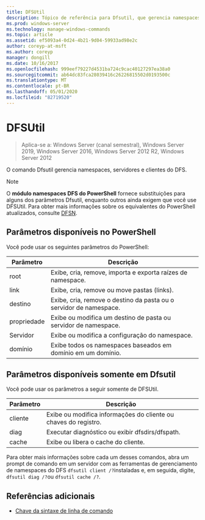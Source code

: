 ```yaml
---
title: DFSUtil
description: Tópico de referência para Dfsutil, que gerencia namespaces do DFS, servidores e clientes. os comandos Dfsutil usam a terminologia original do Sistema de Arquivos Distribuído, com a terminologia atualizada de namespaces do DFS fornecida como explicação para a maioria dos comandos.
ms.prod: windows-server
ms.technology: manage-windows-commands
ms.topic: article
ms.assetid: ef5093a4-0d24-4b21-9d04-59933ad98e2c
author: coreyp-at-msft
ms.author: coreyp
manager: dongill
ms.date: 10/16/2017
ms.openlocfilehash: 999eef79227d4531ba724c9cac40127297ea38a0
ms.sourcegitcommit: ab64dc83fca28039416c26226815502d0193500c
ms.translationtype: MT
ms.contentlocale: pt-BR
ms.lasthandoff: 05/01/2020
ms.locfileid: "82719520"
---
```

# <a name="dfsutil"></a>DFSUtil

> Aplica-se a: Windows Server (canal semestral), Windows Server 2019, Windows Server 2016, Windows Server 2012 R2, Windows Server 2012

O comando Dfsutil gerencia namespaces, servidores e clientes do DFS.

>[!NOTE]
>O **módulo namespaces DFS do PowerShell** fornece substituições para alguns dos parâmetros Dfsutil, enquanto outros ainda exigem que você use DFSUtil. Para obter mais informações sobre os equivalentes do PowerShell atualizados, consulte [DFSN](https://docs.microsoft.com/powershell/module/dfsn/?view=win10-ps).

## <a name="parameters-available-in-powershell"></a>Parâmetros disponíveis no PowerShell

Você pode usar os seguintes parâmetros do PowerShell:

| Parâmetro | Descrição |
| --------- | ----------- |
| root | Exibe, cria, remove, importa e exporta raízes de namespace. |
| link | Exibe, cria, remove ou move pastas (links). |
| destino | Exibe, cria, remove o destino da pasta ou o servidor de namespace. |
| propriedade | Exibe ou modifica um destino de pasta ou servidor de namespace. |
| Servidor | Exibe ou modifica a configuração do namespace. |
| domínio | Exibe todos os namespaces baseados em domínio em um domínio. |

## <a name="parameters-only-available-in-dfsutil"></a>Parâmetros disponíveis somente em Dfsutil

Você pode usar os parâmetros a seguir somente de DFSUtil.

| Parâmetro | Descrição |
| --------- | ----------- |
| cliente | Exibe ou modifica informações do cliente ou chaves do registro. |
| diag | Executar diagnóstico ou exibir dfsdirs/dfspath. |
| cache | Exibe ou libera o cache do cliente. |

Para obter mais informações sobre cada um desses comandos, abra um prompt de comando em um servidor com as ferramentas de gerenciamento de namespaces do DFS `dfsutil client /?`instaladas e, em seguida, digite, `dfsutil diag /?`ou `dfsutil cache /?`.

## <a name="additional-references"></a>Referências adicionais

- [Chave da sintaxe de linha de comando](command-line-syntax-key.md)